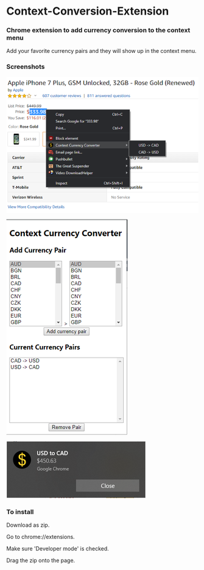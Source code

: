 # Context-Conversion-Extension

### Chrome extension to add currency conversion to the context menu
Add your favorite currency pairs and they will show up in the context menu.


### Screenshots
![Screenshot 1](https://github.com/darrenhum/Context-Conversion-Extension/blob/master/Screenshot1.png?raw=true)

![Screenshot 2](https://github.com/darrenhum/Context-Conversion-Extension/blob/master/Screenshot3.png?raw=true)

![Screenshot 3](https://github.com/darrenhum/Context-Conversion-Extension/blob/master/Screenshot2.png?raw=true)


### To install
Download as zip.

Go to chrome://extensions.

Make sure 'Developer mode' is checked.

Drag the zip onto the page.
